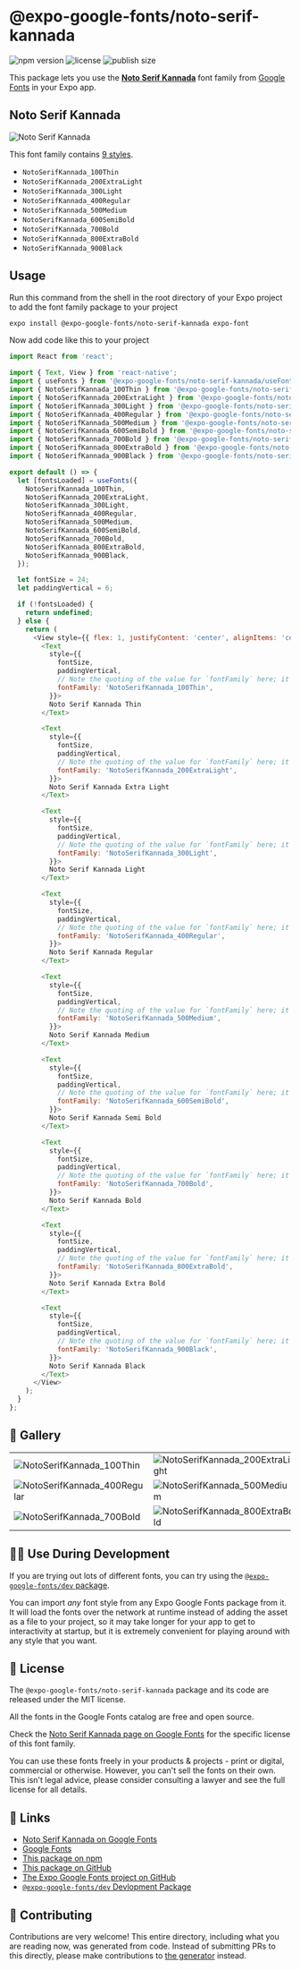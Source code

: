 # @expo-google-fonts/noto-serif-kannada

![npm version](https://flat.badgen.net/npm/v/@expo-google-fonts/noto-serif-kannada)
![license](https://flat.badgen.net/github/license/expo/google-fonts)
![publish size](https://flat.badgen.net/packagephobia/install/@expo-google-fonts/noto-serif-kannada)

This package lets you use the [**Noto Serif Kannada**](https://fonts.google.com/specimen/Noto+Serif+Kannada) font family from [Google Fonts](https://fonts.google.com/) in your Expo app.

## Noto Serif Kannada

![Noto Serif Kannada](./font-family.png)

This font family contains [9 styles](#-gallery).

- `NotoSerifKannada_100Thin`
- `NotoSerifKannada_200ExtraLight`
- `NotoSerifKannada_300Light`
- `NotoSerifKannada_400Regular`
- `NotoSerifKannada_500Medium`
- `NotoSerifKannada_600SemiBold`
- `NotoSerifKannada_700Bold`
- `NotoSerifKannada_800ExtraBold`
- `NotoSerifKannada_900Black`

## Usage

Run this command from the shell in the root directory of your Expo project to add the font family package to your project
```sh
expo install @expo-google-fonts/noto-serif-kannada expo-font
```

Now add code like this to your project
```js
import React from 'react';

import { Text, View } from 'react-native';
import { useFonts } from '@expo-google-fonts/noto-serif-kannada/useFonts';
import { NotoSerifKannada_100Thin } from '@expo-google-fonts/noto-serif-kannada/100Thin';
import { NotoSerifKannada_200ExtraLight } from '@expo-google-fonts/noto-serif-kannada/200ExtraLight';
import { NotoSerifKannada_300Light } from '@expo-google-fonts/noto-serif-kannada/300Light';
import { NotoSerifKannada_400Regular } from '@expo-google-fonts/noto-serif-kannada/400Regular';
import { NotoSerifKannada_500Medium } from '@expo-google-fonts/noto-serif-kannada/500Medium';
import { NotoSerifKannada_600SemiBold } from '@expo-google-fonts/noto-serif-kannada/600SemiBold';
import { NotoSerifKannada_700Bold } from '@expo-google-fonts/noto-serif-kannada/700Bold';
import { NotoSerifKannada_800ExtraBold } from '@expo-google-fonts/noto-serif-kannada/800ExtraBold';
import { NotoSerifKannada_900Black } from '@expo-google-fonts/noto-serif-kannada/900Black';

export default () => {
  let [fontsLoaded] = useFonts({
    NotoSerifKannada_100Thin,
    NotoSerifKannada_200ExtraLight,
    NotoSerifKannada_300Light,
    NotoSerifKannada_400Regular,
    NotoSerifKannada_500Medium,
    NotoSerifKannada_600SemiBold,
    NotoSerifKannada_700Bold,
    NotoSerifKannada_800ExtraBold,
    NotoSerifKannada_900Black,
  });

  let fontSize = 24;
  let paddingVertical = 6;

  if (!fontsLoaded) {
    return undefined;
  } else {
    return (
      <View style={{ flex: 1, justifyContent: 'center', alignItems: 'center' }}>
        <Text
          style={{
            fontSize,
            paddingVertical,
            // Note the quoting of the value for `fontFamily` here; it expects a string!
            fontFamily: 'NotoSerifKannada_100Thin',
          }}>
          Noto Serif Kannada Thin
        </Text>

        <Text
          style={{
            fontSize,
            paddingVertical,
            // Note the quoting of the value for `fontFamily` here; it expects a string!
            fontFamily: 'NotoSerifKannada_200ExtraLight',
          }}>
          Noto Serif Kannada Extra Light
        </Text>

        <Text
          style={{
            fontSize,
            paddingVertical,
            // Note the quoting of the value for `fontFamily` here; it expects a string!
            fontFamily: 'NotoSerifKannada_300Light',
          }}>
          Noto Serif Kannada Light
        </Text>

        <Text
          style={{
            fontSize,
            paddingVertical,
            // Note the quoting of the value for `fontFamily` here; it expects a string!
            fontFamily: 'NotoSerifKannada_400Regular',
          }}>
          Noto Serif Kannada Regular
        </Text>

        <Text
          style={{
            fontSize,
            paddingVertical,
            // Note the quoting of the value for `fontFamily` here; it expects a string!
            fontFamily: 'NotoSerifKannada_500Medium',
          }}>
          Noto Serif Kannada Medium
        </Text>

        <Text
          style={{
            fontSize,
            paddingVertical,
            // Note the quoting of the value for `fontFamily` here; it expects a string!
            fontFamily: 'NotoSerifKannada_600SemiBold',
          }}>
          Noto Serif Kannada Semi Bold
        </Text>

        <Text
          style={{
            fontSize,
            paddingVertical,
            // Note the quoting of the value for `fontFamily` here; it expects a string!
            fontFamily: 'NotoSerifKannada_700Bold',
          }}>
          Noto Serif Kannada Bold
        </Text>

        <Text
          style={{
            fontSize,
            paddingVertical,
            // Note the quoting of the value for `fontFamily` here; it expects a string!
            fontFamily: 'NotoSerifKannada_800ExtraBold',
          }}>
          Noto Serif Kannada Extra Bold
        </Text>

        <Text
          style={{
            fontSize,
            paddingVertical,
            // Note the quoting of the value for `fontFamily` here; it expects a string!
            fontFamily: 'NotoSerifKannada_900Black',
          }}>
          Noto Serif Kannada Black
        </Text>
      </View>
    );
  }
};

```

## 🔡 Gallery


||||
|-|-|-|
|![NotoSerifKannada_100Thin](./NotoSerifKannada_100Thin.ttf.png)|![NotoSerifKannada_200ExtraLight](./NotoSerifKannada_200ExtraLight.ttf.png)|![NotoSerifKannada_300Light](./NotoSerifKannada_300Light.ttf.png)||
|![NotoSerifKannada_400Regular](./NotoSerifKannada_400Regular.ttf.png)|![NotoSerifKannada_500Medium](./NotoSerifKannada_500Medium.ttf.png)|![NotoSerifKannada_600SemiBold](./NotoSerifKannada_600SemiBold.ttf.png)||
|![NotoSerifKannada_700Bold](./NotoSerifKannada_700Bold.ttf.png)|![NotoSerifKannada_800ExtraBold](./NotoSerifKannada_800ExtraBold.ttf.png)|![NotoSerifKannada_900Black](./NotoSerifKannada_900Black.ttf.png)||


## 👩‍💻 Use During Development

If you are trying out lots of different fonts, you can try using the [`@expo-google-fonts/dev` package](https://github.com/expo/google-fonts/tree/master/font-packages/dev#readme).

You can import *any* font style from any Expo Google Fonts package from it. It will load the fonts
over the network at runtime instead of adding the asset as a file to your project, so it may take longer
for your app to get to interactivity at startup, but it is extremely convenient
for playing around with any style that you want.

## 📖 License

The `@expo-google-fonts/noto-serif-kannada` package and its code are released under the MIT license.

All the fonts in the Google Fonts catalog are free and open source.

Check the [Noto Serif Kannada page on Google Fonts](https://fonts.google.com/specimen/Noto+Serif+Kannada) for the specific license of this font family.

You can use these fonts freely in your products & projects - print or digital, commercial or otherwise. However, you can't sell the fonts on their own. This isn't legal advice, please consider consulting a lawyer and see the full license for all details.

## 🔗 Links

- [Noto Serif Kannada on Google Fonts](https://fonts.google.com/specimen/Noto+Serif+Kannada)
- [Google Fonts](https://fonts.google.com/)
- [This package on npm](https://www.npmjs.com/package/@expo-google-fonts/noto-serif-kannada)
- [This package on GitHub](https://github.com/expo/google-fonts/tree/master/font-packages/noto-serif-kannada)
- [The Expo Google Fonts project on GitHub](https://github.com/expo/google-fonts)
- [`@expo-google-fonts/dev` Devlopment Package](https://github.com/expo/google-fonts/tree/master/font-packages/dev)

## 🤝 Contributing

Contributions are very welcome! This entire directory, including what you are reading now, was generated from code. Instead of submitting PRs to this directly, please make contributions to [the generator](https://github.com/expo/google-fonts/tree/master/packages/generator) instead.
